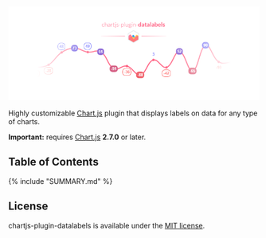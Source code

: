 ![chartjs-plugin-datalabels](assets/banner.png)

Highly customizable [Chart.js](http://www.chartjs.org/) plugin that displays labels on data for any type of charts.

**Important:** requires [Chart.js](https://github.com/chartjs/Chart.js/releases) **2.7.0** or later.

## Table of Contents

{% include "SUMMARY.md" %}

## License

chartjs-plugin-datalabels is available under the [MIT license](https://github.com/chartjs/chartjs-plugin-datalabels/blob/master/LICENSE.md).

